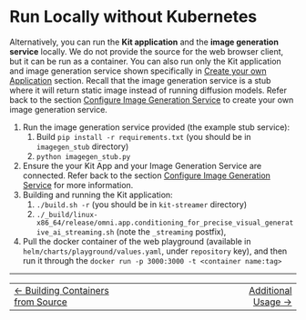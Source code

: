 # Run Locally without Kubernetes

Alternatively, you can run the **Kit application** and the **image generation service** locally. We do not provide the source for the web browser client, but it can be run as a container. You can also run only the Kit application and image generation service shown specifically in [Create your own Application](./04_create_app.md) section. Recall that the image generation service is a stub where it will return static image instead of running diffusion models. Refer back to the section [Configure Image Generation Service](./10_config_img_srv.md) to create your own image generation service.

1. Run the image generation service provided (the example stub service):
   1. Build `pip install -r requirements.txt` (you should be in `imagegen_stub` directory)
   2. `python imagegen_stub.py`
2. Ensure the your Kit App and your Image Generation Service are connected. Refer back to the section [Configure Image Generation Service](./10_config_img_srv.md) for more information.
3. Building and running the Kit application:
   1. `./build.sh -r` (you should be in `kit-streamer` directory)
   2. `./_build/linux-x86_64/release/omni.app.conditioning_for_precise_visual_generative_ai_streaming.sh` (note the `_streaming` postfix),
4. Pull the docker container of the web playground (available in `helm/charts/playground/values.yaml`, under `repository` key), and then run it through the `docker run -p 3000:3000 -t <container name:tag>`

----
<div align="center">
  <table>
    <tr>
      <td align="left"><a href="./23_containers_source.md">&larr; Building Containers from Source</a></td>
      <td align="center">⠀⠀⠀⠀⠀⠀⠀⠀                    ⠀⠀⠀⠀⠀⠀       </td>
      <td align="right"><a href="./25_addtl_uses.md">Additional Usage &rarr;</a></td>
    </tr>
  </table>
</div>
